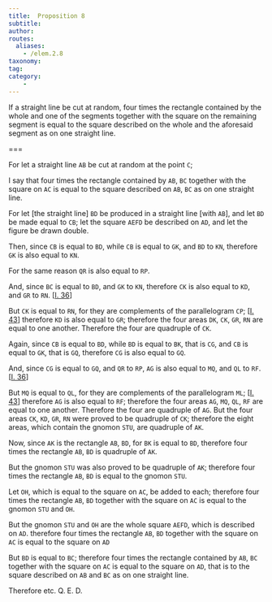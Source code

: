 ```yaml
---
title:  Proposition 8
subtitle: 
author:
routes:
  aliases:
    - /elem.2.8
taxonomy:
tag:
category:
    - 
---
```


If a straight line be cut at random, four times the rectangle contained by the whole and one of the segments together with the square on the remaining segment is equal to the square described on the whole and the aforesaid segment as on one straight line.

===

For let a straight line `AB` be cut at random at the point `C`;

I say that four times the rectangle contained by `AB`, `BC` together with the square on `AC` is equal to the square described on `AB`, `BC` as on one straight line. <pb n="390"/>

For let [the straight line] `BD` be produced in a straight line [with `AB`], and let `BD` be made equal to `CB`; let the square `AEFD` be described on `AD`, and let the figure be drawn double.

Then, since `CB` is equal to `BD`, while `CB` is equal to `GK`, and `BD` to `KN`, therefore `GK` is also equal to `KN`. 

For the same reason <span class="center">`QR` is also equal to `RP`.</span>

And, since `BC` is equal to `BD`, and `GK` to `KN`, therefore `CK` is also equal to `KD`, and `GR` to `RN`. [<a href="/elem.1.36">I. 36</a>]

But `CK` is equal to `RN`, for they are complements of the parallelogram `CP`; [<a href="/elem.1.43">I. 43</a>] therefore `KD` is also equal to `GR`; therefore the four areas `DK`, `CK`, `GR`, `RN` are equal to one another. <span class="center">Therefore the four are quadruple of `CK`.</span>

Again, since `CB` is equal to `BD`, while `BD` is equal to `BK`, that is `CG`, and `CB` is equal to `GK`, that is `GQ`, <span class="center">therefore `CG` is also equal to `GQ`.</span>

And, since `CG` is equal to `GQ`, and `QR` to `RP`, <span class="center">`AG` is also equal to `MQ`, and `QL` to `RF`. [<a href="/elem.1.36">I. 36</a>]</span>

But `MQ` is equal to `QL`, for they are complements of the parallelogram `ML`; [<a href="/elem.1.43">I. 43</a>] <span class="center">therefore `AG` is also equal to `RF`;</span> therefore the four areas `AG`, `MQ`, `QL`, `RF` are equal to one another. <span class="center">Therefore the four are quadruple of `AG`.</span> But the four areas `CK`, `KD`, `GR`, `RN` were proved to be quadruple of `CK`; <span class="center">therefore the eight areas, which contain the gnomon `STU`, are quadruple of `AK`.</span>

Now, since `AK` is the rectangle `AB`, `BD`, for `BK` is equal to `BD`, <pb n="391"/>therefore four times the rectangle `AB`, `BD` is quadruple of `AK`.

But the gnomon `STU` was also proved to be quadruple of `AK`; <span class="center">therefore four times the rectangle `AB`, `BD` is equal to the gnomon `STU`.</span>

Let `OH`, which is equal to the square on `AC`, be added to each; <span class="center">therefore four times the rectangle `AB`, `BD` together with the square on `AC` is equal to the gnomon `STU` and `OH`.</span>

But the gnomon `STU` and `OH` are the whole square `AEFD`, <span class="center">which is described on `AD`.</span> therefore four times the rectangle `AB`, `BD` together with the square on `AC` is equal to the square on `AD`

But `BD` is equal to `BC`; therefore four times the rectangle contained by `AB`, `BC` together with the square on `AC` is equal to the square on `AD`, that is to the square described on `AB` and `BC` as on one straight line.

Therefore etc. Q. E. D.
